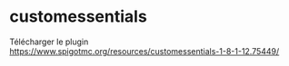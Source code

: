 # customessentials

Télécharger le plugin https://www.spigotmc.org/resources/customessentials-1-8-1-12.75449/
